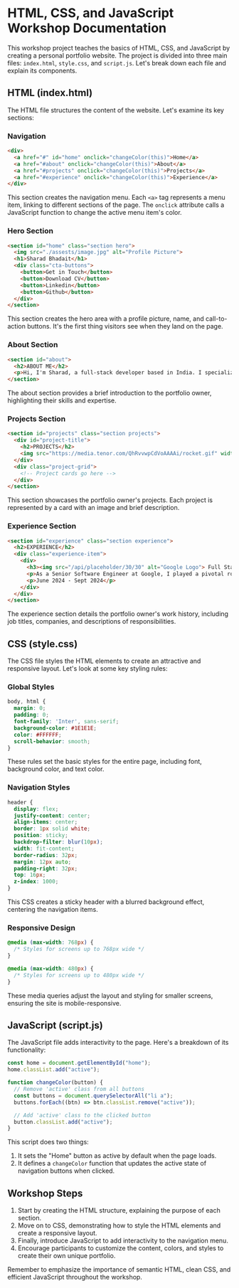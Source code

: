 # HTML, CSS, and JavaScript Workshop Documentation

This workshop project teaches the basics of HTML, CSS, and JavaScript by creating a personal portfolio website. The project is divided into three main files: `index.html`, `style.css`, and `script.js`. Let's break down each file and explain its components.

## HTML (index.html)

The HTML file structures the content of the website. Let's examine its key sections:

### Navigation

```html
<div>
  <a href="#" id="home" onclick="changeColor(this)">Home</a>
  <a href="#about" onclick="changeColor(this)">About</a>
  <a href="#projects" onclick="changeColor(this)">Projects</a>
  <a href="#experience" onclick="changeColor(this)">Experience</a>
</div>
```

This section creates the navigation menu. Each `<a>` tag represents a menu item, linking to different sections of the page. The `onclick` attribute calls a JavaScript function to change the active menu item's color.

### Hero Section

```html
<section id="home" class="section hero">
  <img src="./assests/image.jpg" alt="Profile Picture">
  <h1>Sharad Bhadait</h1>
  <div class="cta-buttons">
    <button>Get in Touch</button>
    <button>Download CV</button>
    <button>Linkedin</button>
    <button>Github</button>
  </div>
</section>
```

This section creates the hero area with a profile picture, name, and call-to-action buttons. It's the first thing visitors see when they land on the page.

### About Section

```html
<section id="about">
  <h2>ABOUT ME</h2>
  <p>Hi, I'm Sharad, a full-stack developer based in India. I specialize in creating interactive, responsive websites and web applications...</p>
</section>
```

The about section provides a brief introduction to the portfolio owner, highlighting their skills and expertise.

### Projects Section

```html
<section id="projects" class="section projects">
  <div id="project-title">
    <h2>PROJECTS</h2>
    <img src="https://media.tenor.com/QhRvvwpCdVoAAAAi/rocket.gif" width="100px" alt="Logo">
  </div>
  <div class="project-grid">
    <!-- Project cards go here -->
  </div>
</section>
```

This section showcases the portfolio owner's projects. Each project is represented by a card with an image and brief description.

### Experience Section

```html
<section id="experience" class="section experience">
  <h2>EXPERIENCE</h2>
  <div class="experience-item">
    <div>
      <h3><img src="/api/placeholder/30/30" alt="Google Logo"> Full Stack Developer at Arohi software</h3>
      <p>As a Senior Software Engineer at Google, I played a pivotal role in developing innovative solutions for Google's core search algorithms...</p>
      <p>June 2024 - Sept 2024</p>
    </div>
  </div>
</section>
```

The experience section details the portfolio owner's work history, including job titles, companies, and descriptions of responsibilities.

## CSS (style.css)

The CSS file styles the HTML elements to create an attractive and responsive layout. Let's look at some key styling rules:

### Global Styles

```css
body, html {
  margin: 0;
  padding: 0;
  font-family: 'Inter', sans-serif;
  background-color: #1E1E1E;
  color: #FFFFFF;
  scroll-behavior: smooth;
}
```

These rules set the basic styles for the entire page, including font, background color, and text color.

### Navigation Styles

```css
header {
  display: flex;
  justify-content: center;
  align-items: center;
  border: 1px solid white;
  position: sticky;
  backdrop-filter: blur(10px);
  width: fit-content;
  border-radius: 32px;
  margin: 12px auto;
  padding-right: 32px;
  top: 16px;
  z-index: 1000;
}
```

This CSS creates a sticky header with a blurred background effect, centering the navigation items.

### Responsive Design

```css
@media (max-width: 768px) {
  /* Styles for screens up to 768px wide */
}

@media (max-width: 480px) {
  /* Styles for screens up to 480px wide */
}
```

These media queries adjust the layout and styling for smaller screens, ensuring the site is mobile-responsive.

## JavaScript (script.js)

The JavaScript file adds interactivity to the page. Here's a breakdown of its functionality:

```javascript
const home = document.getElementById("home");
home.classList.add("active");

function changeColor(button) {
  // Remove 'active' class from all buttons
  const buttons = document.querySelectorAll("li a");
  buttons.forEach((btn) => btn.classList.remove("active"));

  // Add 'active' class to the clicked button
  button.classList.add("active");
}
```

This script does two things:
1. It sets the "Home" button as active by default when the page loads.
2. It defines a `changeColor` function that updates the active state of navigation buttons when clicked.

## Workshop Steps

1. Start by creating the HTML structure, explaining the purpose of each section.
2. Move on to CSS, demonstrating how to style the HTML elements and create a responsive layout.
3. Finally, introduce JavaScript to add interactivity to the navigation menu.
4. Encourage participants to customize the content, colors, and styles to create their own unique portfolio.

Remember to emphasize the importance of semantic HTML, clean CSS, and efficient JavaScript throughout the workshop.